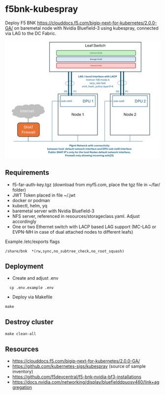 # f5bnk-kubespray

Deploy F5 BNK https://clouddocs.f5.com/bigip-next-for-kubernetes/2.0.0-GA/ on baremetal node
with Nvidia Bluefield-3 using kubespray, connected via LAG to the DC Fabric.

![Dual node lab setup](./two-node-lab-setup.jpg)

## Requirements

- f5-far-auth-key.tgz (download from myf5.com, place the tgz file in ~/far/ folder)
- JWT Token placed in file ~/.jwt
- docker or podman
- kubectl, helm, yq
- baremetal server with Nvidia Bluefield-3
- NFS server, referenced in resources/storageclass.yaml. Adjust accordingly
- One or two Ethernet switch with LACP based LAG support (MC-LAG or EVPN-MH in case of dual attached nodes to different leafs)


Example /etc/exports flags

```
/share/bnk  *(rw,sync,no_subtree_check,no_root_squash)
```

## Deployment

- Create and adjust .env

```
  cp .env.example .env
```


- Deploy via Makefile

```
make
```

## Destroy cluster

```
make clean-all
```

## Resources

- https://clouddocs.f5.com/bigip-next-for-kubernetes/2.0.0-GA/
- https://github.com/kubernetes-sigs/kubespray (source of sample inventory)
- https://github.com/f5devcentral/f5-bnk-nvidia-bf3-installations
- https://docs.nvidia.com/networking/display/bluefielddpuosv460/link+aggregation
